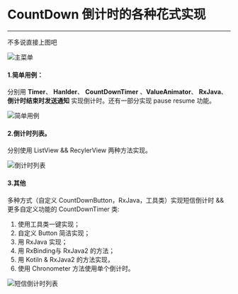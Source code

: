 # CountDown 倒计时的各种花式实现

---
不多说直接上图吧

![主菜单][1]

#### 1.简单用例：
分别用 **Timer**、 **Hanlder**、 **CountDownTimer** 、**ValueAnimator**、 **RxJava**、**倒计时结束时发送通知** 实现倒计时。还有一部分实现 pause resume 功能。

![简单用例][2]

#### 2.倒计时列表。
分别使用 ListView && RecylerView 两种方法实现。

![倒计时列表][3]

#### 3.其他
多种方式（自定义 CountDownButton，RxJava，工具类）实现短信倒计时 && 更多自定义功能的 CountDownTimer 类:

1. 使用工具类一键实现；
2. 自定义 Button 简洁实现；
3. 用 RxJava 实现；
4. 用 RxBinding与 RxJava2 的方法；
5. 用 Kotiln & RxJava2 的方法实现，
6. 使用 Chronometer 方法使用单个倒计时。

![短信倒计时列表][4]


  [1]: http://github.sfyc.ltd/countdown_menu.png?imageView2/3/w/360/h/640/interlace/1
  [2]: http://github.sfyc.ltd/countTime_github_02?imageView2/3/w/360/h/640/interlace/1
  [3]: http://github.sfyc.ltd/countdown_recylerview.png?imageView2/3/w/360/h/640/interlace/1
  [4]: http://github.sfyc.ltd/countdown_sms.png?imageView2/3/w/360/h/640/interlace/1
